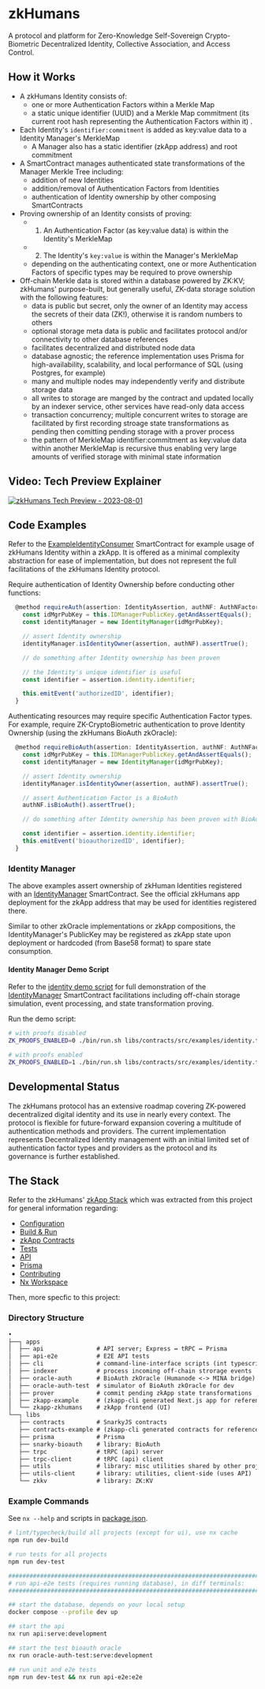# zkHumans

A protocol and platform for Zero-Knowledge Self-Sovereign Crypto-Biometric
Decentralized Identity, Collective Association, and Access Control.

## How it Works

- A zkHumans Identity consists of:
  - one or more Authentication Factors within a Merkle Map
  - a static unique identifier (UUID) and a Merkle Map commitment (its current
    root hash representing the Authentication Factors within it) .
- Each Identity's `identifier:commitment` is added as key:value data to a
  Identity Manager's MerkleMap
  - A Manager also has a static identifier (zkApp address) and root commitment
- A SmartContract manages authenticated state transformations of the Manager
  Merkle Tree including:
  - addition of new Identities
  - addition/removal of Authentication Factors from Identities
  - authentication of Identity ownership by other composing SmartContracts
- Proving ownership of an Identity consists of proving:
  - 1. An Authentication Factor (as key:value data) is within the Identity's
       MerkleMap
  - 2. The Identity's `key:value` is within the Manager's MerkleMap
  - depending on the authenticating context, one or more Authentication Factors
    of specific types may be required to prove ownership
- Off-chain Merkle data is stored within a database powered by ZK:KV; zkHumans'
  purpose-built, but generally useful, ZK-data storage solution with the
  following features:
  - data is public but secret, only the owner of an Identity may access the
    secrets of their data (ZK!), otherwise it is random numbers to others
  - optional storage meta data is public and facilitates protocol and/or
    connectivity to other database references
  - facilitates decentralized and distributed node data
  - database agnostic; the reference implementation uses Prisma for
    high-availability, scalability, and local performance of SQL (using
    Postgres, for example)
  - many and multiple nodes may independently verify and distribute storage data
  - all writes to storage are manged by the contract and updated locally by an
    indexer service, other services have read-only data access
  - transaction concurrency; multiple concurrent writes to storage are
    facilitated by first recording stroage state transformations as pending then
    comitting pending storage with a prover process
  - the pattern of MerkleMap identifier:commitment as key:value data within
    another MerkleMap is recursive thus enabling very large amounts of verified
    storage with minimal state information

## Video: Tech Preview Explainer

[![zkHumans Tech Preview - 2023-08-01](http://img.youtube.com/vi/Ermn7guSIJA/0.jpg)](http://www.youtube.com/watch?v=Ermn7guSIJA 'zkHumans Tech Preview - 2023-08-01')

## Code Examples

Refer to the
[ExampleIdentityConsumer](libs/contracts/src/ExampleIdentityConsumer.ts)
SmartContract for example usage of zkHumans Identity within a zkApp. It is
offered as a minimal complexity abstraction for ease of implementation, but does
not represent the full facilitations of the zkHumans Identity protocol.

Require authentication of Identity Ownership before conducting other functions:

```typescript
  @method requireAuth(assertion: IdentityAssertion, authNF: AuthNFactor) {
    const idMgrPubKey = this.IDManagerPublicKey.getAndAssertEquals();
    const identityManager = new IdentityManager(idMgrPubKey);

    // assert Identity ownership
    identityManager.isIdentityOwner(assertion, authNF).assertTrue();

    // do something after Identity ownership has been proven

    // the Identity's unique identifier is useful
    const identifier = assertion.identity.identifier;

    this.emitEvent('authorizedID', identifier);
  }
```

Authenticating resources may require specific Authentication Factor types. For
example, require ZK-CryptoBiometric authentication to prove Identity Ownership
(using the zkHumans BioAuth zkOracle):

```typescript
  @method requireBioAuth(assertion: IdentityAssertion, authNF: AuthNFactor) {
    const idMgrPubKey = this.IDManagerPublicKey.getAndAssertEquals();
    const identityManager = new IdentityManager(idMgrPubKey);

    // assert Identity ownership
    identityManager.isIdentityOwner(assertion, authNF).assertTrue();

    // assert Authentication Factor is a BioAuth
    authNF.isBioAuth().assertTrue();

    // do something after Identity ownership has been proven with BioAuth

    const identifier = assertion.identity.identifier;
    this.emitEvent('bioauthorizedID', identifier);
  }
```

### Identity Manager

The above examples assert ownership of zkHuman Identities registered with an
[IdentityManager](libs/contracts/src/IdentityManager.ts) SmartContract. See the
official zkHumans app deployment for the zkApp address that may be used for
identities registered there.

Similar to other zkOracle implementations or zkApp compositions, the
IdentityManager's PublicKey may be registered as zkApp state upon deployment or
hardcoded (from Base58 format) to spare state consumption.

#### Identity Manager Demo Script

Refer to the [identity demo script](libs/contracts/src/examples/identity.ts) for
full demonstration of the
[IdentityManager](libs/contracts/src/IdentityManager.ts) SmartContract
facilitations including off-chain storage simulation, event processing, and
state transformation proving.

Run the demo script:

```sh
# with proofs disabled
ZK_PROOFS_ENABLED=0 ./bin/run.sh libs/contracts/src/examples/identity.ts

# with proofs enabled
ZK_PROOFS_ENABLED=1 ./bin/run.sh libs/contracts/src/examples/identity.ts
```

## Developmental Status

The zkHumans protocol has an extensive roadmap covering ZK-powered decentralized
digital identity and its use in nearly every context. The protocol is flexible
for future-forward expansion covering a multitude of authentication methods and
providers. The current implementation represents Decentralized Identity
management with an initial limited set of authentication factor types and
providers as the protocol and its governance is further established.

## The Stack

Refer to the zkHumans'
[zkApp Stack](https://github.com/zkHumans/zk-kv#the-zkapp-stack) which was
extracted from this project for general information regarding:

- [Configuration](https://github.com/zkHumans/zk-kv#configuration)
- [Build & Run](https://github.com/zkHumans/zk-kv#build--run)
- [zkApp Contracts](https://github.com/zkHumans/zk-kv#zkapp-contracts)
- [Tests](https://github.com/zkHumans/zk-kv#tests)
- [API](https://github.com/zkHumans/zk-kv#api)
- [Prisma](https://github.com/zkHumans/zk-kv#prisma)
- [Contributing](https://github.com/zkHumans/zk-kv#contributing)
- [Nx Workspace](https://github.com/zkHumans/zk-kv#nx)

Then, more specfic to this project:

### Directory Structure

```txt
•
├──┐ apps
│  ├── api               # API server; Express ↔ tRPC ↔ Prisma
│  ├── api-e2e           # E2E API tests
│  ├── cli               # command-line-interface scripts (int typescript)
│  ├── indexer           # process incoming off-chain strorage events
│  ├── oracle-auth       # BioAuth zkOracle (Humanode <-> MINA bridge)
│  ├── oracle-auth-test  # simulator of BioAuth zkOracle for dev
│  ├── prover            # commit pending zkApp state transformations
│  ├── zkapp-example     # (zkapp-cli generated Next.js app for reference)
│  └── zkapp-zkhumans    # zkApp frontend (UI)
└──┐ libs
   ├── contracts         # SnarkyJS contracts
   ├── contracts-example # (zkapp-cli generated contracts for reference)
   ├── prisma            # Prisma
   ├── snarky-bioauth    # library: BioAuth
   ├── trpc              # tRPC (api) server
   ├── trpc-client       # tRPC (api) client
   ├── utils             # library: misc utilities shared by other projects
   ├── utils-client      # library: utilities, client-side (uses API)
   └── zkkv              # library: ZK:KV
```

### Example Commands

See `nx --help` and scripts in [package.json](package.json).

```sh
# lint/typecheck/build all projects (except for ui), use nx cache
npm run dev-build

# run tests for all projects
npm run dev-test

########################################################################
# run api-e2e tests (requires running database), in diff terminals:
########################################################################

## start the database, depends on your local setup
docker compose --profile dev up

## start the api
nx run api:serve:development

## start the test bioauth oracle
nx run oracle-auth-test:serve:development

## run unit and e2e tests
npm run dev-test && nx run api-e2e:e2e
```
